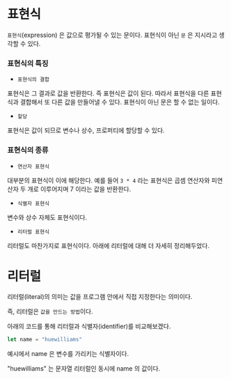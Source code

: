 # 표현식

`표현식`(expression) 은 값으로 평가될 수 있는 문이다. 표현식이 아닌 `문` 은 지시라고 생각할 수 있다.

### 표현식의 특징

- `표현식의 결합`

표현식은 그 결과로 값을 반환한다. 즉 표현식은 값이 된다. 따라서 표현식을 다른 표현식과 결합해서 또 다른 값을 만들어낼 수 있다. 표현식이 아닌 문은 할 수 없는 일이다.

- `할당`

표현식은 값이 되므로 변수나 상수, 프로퍼티에 할당할 수 있다.

### 표현식의 종류

- `연산자 표현식`

대부분의 표현식이 이에 해당한다. 예를 들어 `3 * 4` 라는 표현식은 곱셈 연산자와 피연산자 두 개로 이루어지며 7 이라는 값을 반환한다.

- `식별자 표현식`

변수와 상수 자체도 표현식이다.

- `리터럴 표현식`

리터럴도 마찬가지로 표현식이다. 아래에 리터럴에 대해 더 자세히 정리해두었다.

# 리터럴

리터럴(literal)의 의미는 값을 프로그램 안에서 직접 지정한다는 의미이다.

즉, 리터럴은 `값을 만드는 방법`이다.

아래의 코드를 통해 리터럴과 식별자(identifier)를 비교해보겠다.

```javascript
let name = "huewilliams"
```

예시에서 name 은 변수를 가리키는 식별자이다.

"huewilliams" 는 문자열 리터럴인 동시에 name 의 값이다.